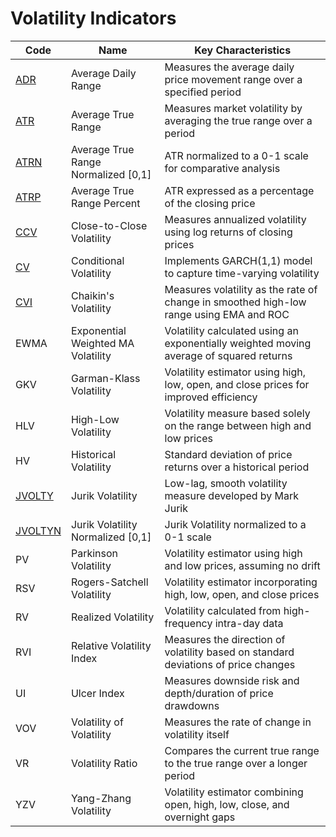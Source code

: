 # Volatility Indicators

| Code | Name | Key Characteristics |
| ------------ | --------------------------------------- | --------------------------------------------------------------------------------------- |
| [ADR](/indicators/volatility/adr.md) | Average Daily Range | Measures the average daily price movement range over a specified period |
| [ATR](/indicators/volatility/atr.md) | Average True Range | Measures market volatility by averaging the true range over a period |
| [ATRN](/indicators/volatility/atrn.md) | Average True Range Normalized [0,1] | ATR normalized to a 0-1 scale for comparative analysis |
| [ATRP](/indicators/volatility/atrp.md) | Average True Range Percent | ATR expressed as a percentage of the closing price |
| [CCV](/indicators/volatility/ccv.md) | Close-to-Close Volatility | Measures annualized volatility using log returns of closing prices |
| [CV](/indicators/volatility/cv.md) | Conditional Volatility | Implements GARCH(1,1) model to capture time-varying volatility |
| [CVI](/indicators/volatility/cvi.md) | Chaikin's Volatility | Measures volatility as the rate of change in smoothed high-low range using EMA and ROC |
| EWMA | Exponential Weighted MA Volatility | Volatility calculated using an exponentially weighted moving average of squared returns |
| GKV | Garman-Klass Volatility | Volatility estimator using high, low, open, and close prices for improved efficiency |
| HLV | High-Low Volatility | Volatility measure based solely on the range between high and low prices |
| HV | Historical Volatility | Standard deviation of price returns over a historical period |
| [JVOLTY](/indicators/volatility/jvolty.md) | Jurik Volatility | Low-lag, smooth volatility measure developed by Mark Jurik |
| [JVOLTYN](/indicators/volatility/jvoltyn.md) | Jurik Volatility Normalized [0,1] | Jurik Volatility normalized to a 0-1 scale |
| PV | Parkinson Volatility | Volatility estimator using high and low prices, assuming no drift |
| RSV | Rogers-Satchell Volatility | Volatility estimator incorporating high, low, open, and close prices |
| RV | Realized Volatility | Volatility calculated from high-frequency intra-day data |
| RVI | Relative Volatility Index | Measures the direction of volatility based on standard deviations of price changes |
| UI | Ulcer Index | Measures downside risk and depth/duration of price drawdowns |
| VOV | Volatility of Volatility | Measures the rate of change in volatility itself |
| VR | Volatility Ratio | Compares the current true range to the true range over a longer period |
| YZV | Yang-Zhang Volatility | Volatility estimator combining open, high, low, close, and overnight gaps |
